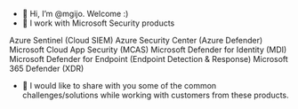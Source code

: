 - 👋 Hi, I’m @mgijo. Welcome :)
- 👀 I work with Microsoft Security products

Azure Sentinel (Cloud SIEM)
Azure Security Center (Azure Defender)
Microsoft Cloud App Security (MCAS)
Microsoft Defender for Identity (MDI)
Microsoft Defender for Endpoint (Endpoint Detection & Response)
Microsoft 365 Defender (XDR)

- 🌱 I would like to share with you some of the common challenges/solutions while working with customers from these products.

<!---
//- 💞️ I’m looking to collaborate on ...
//- 📫 How to reach me ...

mgijo/mgijo is a ✨ special ✨ repository because its `README.md` (this file) appears on your GitHub profile.
You can click the Preview link to take a look at your changes.
--->
